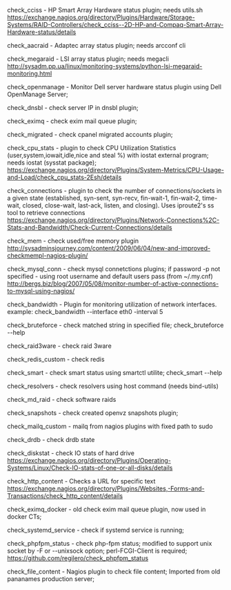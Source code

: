 check_cciss - HP Smart Array Hardware status plugin; needs utils.sh
https://exchange.nagios.org/directory/Plugins/Hardware/Storage-Systems/RAID-Controllers/check_cciss--2D-HP-and-Compaq-Smart-Array-Hardware-status/details

check_aacraid - Adaptec array status plugin; needs arcconf cli

check_megaraid - LSI array status plugin; needs megacli
http://sysadm.pp.ua/linux/monitoring-systems/python-lsi-megaraid-monitoring.html

check_openmanage - Monitor Dell server hardware status plugin using Dell OpenManage Server;

check_dnsbl - check server IP in dnsbl plugin;

check_eximq - check exim mail queue plugin;

check_migrated - check cpanel migrated accounts plugin;

check_cpu_stats - plugin to check CPU Utilization Statistics (user,system,iowait,idle,nice and steal %) with iostat external program; needs iostat (sysstat package);
https://exchange.nagios.org/directory/Plugins/System-Metrics/CPU-Usage-and-Load/check_cpu_stats-2Esh/details

check_connections - plugin to check the number of connections/sockets in a given state (established, syn-sent, syn-recv, fin-wait-1, fin-wait-2, time-wait, 
closed, close-wait, last-ack, listen, and closing). Uses iproute2's ss tool to retrieve connections
https://exchange.nagios.org/directory/Plugins/Network-Connections%2C-Stats-and-Bandwidth/Check-Current-Connections/details

check_mem - check used/free memory plugin
http://sysadminsjourney.com/content/2009/06/04/new-and-improved-checkmempl-nagios-plugin/

check_mysql_conn - check mysql connetctions plugins; if password -p not specified - using root username and default users pass (from ~/.my.cnf)
http://bergs.biz/blog/2007/05/08/monitor-number-of-active-connections-to-mysql-using-nagios/

check_bandwidth - Plugin for monitoring utilization of network interfaces.
example: check_bandwidth --interface eth0 -interval 5

check_bruteforce - check matched string in specified file; check_bruteforce --help

check_raid3ware - check raid 3ware

check_redis_custom - check redis

check_smart - check smart status using smartctl utilite; check_smart --help

check_resolvers - check resolvers using host command (needs bind-utils)

check_md_raid - check software raids

check_snapshots - check created openvz snapshots plugin;

check_mailq_custom - mailq from nagios plugins with fixed path to sudo

check_drdb - check drdb state

check_diskstat - check IO stats of hard drive
https://exchange.nagios.org/directory/Plugins/Operating-Systems/Linux/Check-IO-stats-of-one-or-all-disks/details

check_http_content - Checks a URL for specific text
https://exchange.nagios.org/directory/Plugins/Websites,-Forms-and-Transactions/check_http_content/details

check_eximq_docker - old check exim mail queue plugin, now used in docker CTs;

check_systemd_service - check if systemd service is running;

check_phpfpm_status - check php-fpm status; modified to support unix socket by -F or --unixsock option; perl-FCGI-Client is required;
https://github.com/regilero/check_phpfpm_status

check_file_content -  Nagios plugin to check file content;
Imported from old pananames production server;
